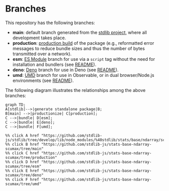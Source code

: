 <!--

@license Apache-2.0

Copyright (c) 2022 The Stdlib Authors.

Licensed under the Apache License, Version 2.0 (the "License");
you may not use this file except in compliance with the License.
You may obtain a copy of the License at

    http://www.apache.org/licenses/LICENSE-2.0

Unless required by applicable law or agreed to in writing, software
distributed under the License is distributed on an "AS IS" BASIS,
WITHOUT WARRANTIES OR CONDITIONS OF ANY KIND, either express or implied.
See the License for the specific language governing permissions and
limitations under the License.

-->

# Branches

This repository has the following branches:

-   **main**: default branch generated from the [stdlib project][stdlib-url], where all development takes place.
-   **production**: [production build][production-url] of the package (e.g., reformatted error messages to reduce bundle sizes and thus the number of bytes transmitted over a network).
-   **esm**: [ES Module][esm-url] branch for use via a `script` tag without the need for installation and bundlers (see [README][esm-readme]).
-   **deno**: [Deno][deno-url] branch for use in Deno (see [README][deno-readme]).
-   **umd**: [UMD][umd-url] branch for use in Observable, or in dual browser/Node.js environments (see [README][umd-readme]).

The following diagram illustrates the relationships among the above branches:

```mermaid
graph TD;
A[stdlib]-->|generate standalone package|B;
B[main] -->|productionize| C[production];
C -->|bundle| D[esm];
C -->|bundle| E[deno];
C -->|bundle| F[umd];

%% click A href "https://github.com/stdlib-js/stdlib/tree/develop/lib/node_modules/%40stdlib/stats/base/ndarray/scumax"
%% click B href "https://github.com/stdlib-js/stats-base-ndarray-scumax/tree/main"
%% click C href "https://github.com/stdlib-js/stats-base-ndarray-scumax/tree/production"
%% click D href "https://github.com/stdlib-js/stats-base-ndarray-scumax/tree/esm"
%% click E href "https://github.com/stdlib-js/stats-base-ndarray-scumax/tree/deno"
%% click F href "https://github.com/stdlib-js/stats-base-ndarray-scumax/tree/umd"
```

[stdlib-url]: https://github.com/stdlib-js/stdlib/tree/develop/lib/node_modules/%40stdlib/stats/base/ndarray/scumax
[production-url]: https://github.com/stdlib-js/stats-base-ndarray-scumax/tree/production
[deno-url]: https://github.com/stdlib-js/stats-base-ndarray-scumax/tree/deno
[deno-readme]: https://github.com/stdlib-js/stats-base-ndarray-scumax/blob/deno/README.md
[umd-url]: https://github.com/stdlib-js/stats-base-ndarray-scumax/tree/umd
[umd-readme]: https://github.com/stdlib-js/stats-base-ndarray-scumax/blob/umd/README.md
[esm-url]: https://github.com/stdlib-js/stats-base-ndarray-scumax/tree/esm
[esm-readme]: https://github.com/stdlib-js/stats-base-ndarray-scumax/blob/esm/README.md